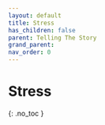 ```yaml
---
layout: default
title: Stress
has_children: false
parent: Telling The Story
grand_parent: 
nav_order: 0
---
```

# Stress
{: .no_toc }


